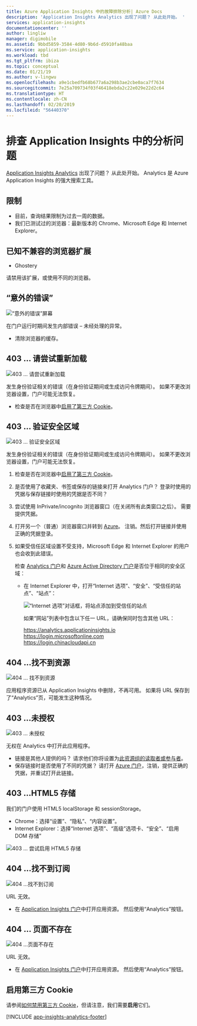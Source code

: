 ```yaml
---
title: Azure Application Insights 中的故障排除分析| Azure Docs
description: 'Application Insights Analytics 出现了问题？ 从此处开始。 '
services: application-insights
documentationcenter: ''
author: lingliw
manager: digimobile
ms.assetid: 9bbd5859-3584-4d80-9b6d-d5910fa48baa
ms.service: application-insights
ms.workload: tbd
ms.tgt_pltfrm: ibiza
ms.topic: conceptual
ms.date: 01/21/19
ms.author: v-lingwu
ms.openlocfilehash: a9e1cbedfb68b677a6a298b3ae2cbe0aca7f7634
ms.sourcegitcommit: 7e25a709734f03f46418ebda2c22e029e22d2c64
ms.translationtype: HT
ms.contentlocale: zh-CN
ms.lasthandoff: 02/20/2019
ms.locfileid: "56440370"
---
```

# <a name="troubleshoot-analytics-in-application-insights"></a>排查 Application Insights 中的分析问题
[Application Insights Analytics](analytics.md) 出现了问题？ 从此处开始。 Analytics 是 Azure Application Insights 的强大搜索工具。

## <a name="limits"></a>限制
* 目前，查询结果限制为过去一周的数据。
* 我们已测试过的浏览器：最新版本的 Chrome、Microsoft Edge 和 Internet Explorer。

## <a name="known-incompatible-browser-extensions"></a>已知不兼容的浏览器扩展
* Ghostery

请禁用该扩展，或使用不同的浏览器。

<a name="e-a"></a>
##  <a name="unexpected-error"></a>“意外的错误”
![“意外的错误”屏幕](media/analytics-troubleshooting/010.png)

在门户运行时期间发生内部错误 – 未经处理的异常。

* 清除浏览器的缓存。

<a name="e-b"></a>
## <a name="403--please-try-to-reload"></a>403 ... 请尝试重新加载
![403 ... 请尝试重新加载](media/analytics-troubleshooting/020.png)

发生身份验证相关的错误（在身份验证期间或生成访问令牌期间）。 如果不更改浏览器设置，门户可能无法恢复。

* 检查是否在浏览器中[启用了第三方 Cookie](#cookies)。 

<a name="authentication"></a>
## <a name="403--verify-security-zone"></a>403 ... 验证安全区域
![403 ... 验证安全区域](media/analytics-troubleshooting/030.png)

发生身份验证相关的错误（在身份验证期间或生成访问令牌期间）。 如果不更改浏览器设置，门户可能无法恢复。

1. 检查是否在浏览器中[启用了第三方 Cookie](#cookies)。 
2. 是否使用了收藏夹、书签或保存的链接来打开 Analytics 门户？ 登录时使用的凭据与保存链接时使用的凭据是否不同？
3. 尝试使用 InPrivate/incognito 浏览器窗口（在关闭所有此类窗口之后）。 需要提供凭据。 
4. 打开另一个（普通）浏览器窗口并转到 [Azure](https://portal.azure.cn)。 注销。然后打开链接并使用正确的凭据登录。
5. 如果受信任区域设置不受支持，Microsoft Edge 和 Internet Explorer 的用户也会收到此错误。
   
    检查 [Analytics 门户](https://portal.azure.cn)和 [Azure Active Directory 门户](https://portal.azure.com)是否位于相同的安全区域：
   
   * 在 Internet Explorer 中，打开“Internet 选项”、“安全”、“受信任的站点”、“站点”：
     
     ![“Internet 选项”对话框，将站点添加到受信任的站点](media/analytics-troubleshooting/033.png)
     
     如果“网站”列表中包含以下任一 URL，请确保同时包含其他 URL：
     
     https://analytics.applicationinsights.io<br/>
     https://login.microsoftonline.com<br/>
     https://login.chinacloudapi.cn

<a name="e-d"></a>
## <a name="404--resource-not-found"></a>404 ...找不到资源
![404 ... 找不到资源](media/analytics-troubleshooting/040.png)

应用程序资源已从 Application Insights 中删除，不再可用。 如果将 URL 保存到了“Analytics”页，可能发生这种情况。

<a name="e-e"></a>
## <a name="403--no-authorization"></a>403 ...未授权
![403 ... 未授权](media/analytics-troubleshooting/050.png)

无权在 Analytics 中打开此应用程序。

* 链接是其他人提供的吗？ 请求他们你将设置为[此资源组的读取者或参与者](../../azure-monitor/app/resources-roles-access-control.md)。
* 保存链接时是否使用了不同的凭据？ 请打开 [Azure 门户](https://portal.azure.cn)，注销，提供正确的凭据，并重试打开此链接。

<a name="html-storage"></a>
## <a name="403--html5-storage"></a>403 ...HTML5 存储
我们的门户使用 HTML5 localStorage 和 sessionStorage。

* Chrome：选择“设置”、“隐私”、“内容设置”。
* Internet Explorer：选择“Internet 选项”、“高级”选项卡、“安全”、“启用 DOM 存储”

![403 ... 尝试启用 HTML5 存储](media/analytics-troubleshooting/060.png)

<a name="e-g"></a>
## <a name="404--subscription-not-found"></a>404 ...找不到订阅
![404 ...找不到订阅](media/analytics-troubleshooting/070.png)

URL 无效。 

* 在 [Application Insights 门户](https://portal.azure.cn)中打开应用资源。 然后使用“Analytics”按钮。

<a name="e-h"></a>
## <a name="404--page-doesnt-exist"></a>404 ... 页面不存在
![404 ...页面不存在](media/analytics-troubleshooting/080.png)

URL 无效。

* 在 [Application Insights 门户](https://portal.azure.cn)中打开应用资源。 然后使用“Analytics”按钮。

<a name="cookies"></a>
## <a name="enable-third-party-cookies"></a>启用第三方 Cookie
  请参阅[如何禁用第三方 Cookie](https://www.digitalcitizen.life/how-disable-third-party-cookies-all-major-browsers)，但请注意，我们需要**启用**它们。


[!INCLUDE [app-insights-analytics-footer](../../../includes/app-insights-analytics-footer.md)]





